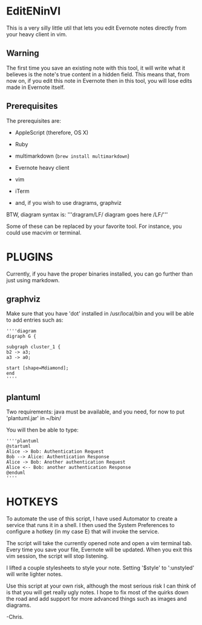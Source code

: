 # EditENinVI

This is a very silly little util that lets you edit Evernote notes directly from your heavy client in vim.

## Warning

The first time you save an existing note with this tool, it will write what it believes is the note's true content in a hidden field. This means that, from now on, if you edit this note in Evernote then in this tool, you will lose edits made in Evernote itself.

## Prerequisites

The prerequisites are:

- AppleScript (therefore, OS X)
- Ruby
- multimarkdown (`brew install multimarkdown`)
- Evernote heavy client
- vim
- iTerm

- and, if you wish to use dragrams, graphviz

BTW, diagram syntax is: '''dragram/LF/ diagram goes here /LF/'''

Some of these can be replaced by your favorite tool. For instance, you could use macvim or terminal.

# PLUGINS

Currently, if you have the proper binaries installed, you can go further than just using markdown.

## graphviz

Make sure that you have 'dot' installed in /usr/local/bin and you will be able to add entries such as:

    ''''diagram
    digraph G {

    subgraph cluster_1 {
    b2 -> a3;
    a3 -> a0;

    start [shape=Mdiamond];
    end
    ''''

## plantuml

Two requirements: java must be available, and you need, for now to put 'plantuml.jar' in ~/bin/

You will then be able to type:

    ''''plantuml
    @startuml
    Alice -> Bob: Authentication Request
    Bob --> Alice: Authentication Response
    Alice -> Bob: Another authentication Request
    Alice <-- Bob: another authentication Response
    @enduml
    ''''

# HOTKEYS

To automate the use of this script, I have used Automator to create a service that runs it in a shell. I then used the System Preferences to configure a hotkey (in my case <opt><cmd>E) that will invoke the service.

The script will take the currently opened note and open a vim terminal tab. Every time you save your file, Evernote will be updated. When you exit this vim session, the script will stop listening.

I lifted a couple stylesheets to style your note. Setting '$style' to ':unstyled' will write lighter notes.

Use this script at your own risk, although the most serious risk I can think of is that you will get really ugly notes. I hope to fix most of the quirks down the road and add support for more advanced things such as images and diagrams.

-Chris.
